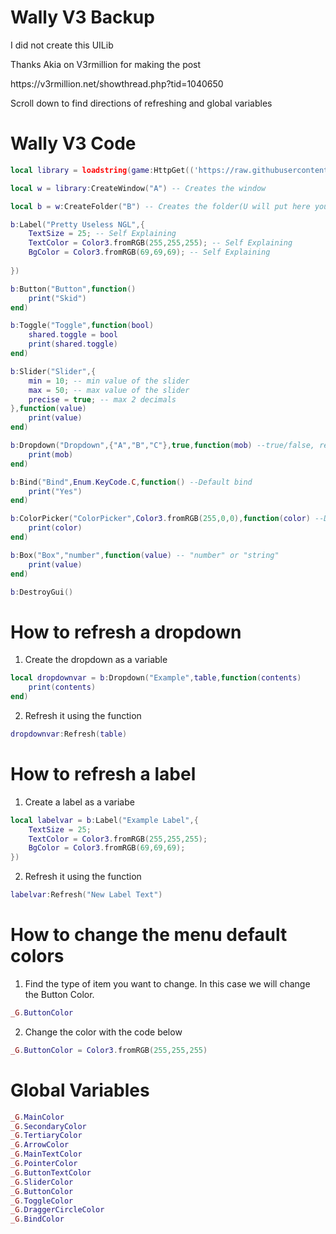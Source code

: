 # Wally V3 Backup
<p>I did not create this UILib</p>
<p>Thanks Akia on V3rmillion for making the post</p>
<p>https://v3rmillion.net/showthread.php?tid=1040650</p>
<p>Scroll down to find directions of refreshing and global variables</p>

# Wally V3 Code
```lua
local library = loadstring(game:HttpGet(('https://raw.githubusercontent.com/Stevontavius/Wally-V3-Backup/main/script/main.lua')))()

local w = library:CreateWindow("A") -- Creates the window

local b = w:CreateFolder("B") -- Creates the folder(U will put here your buttons,etc)

b:Label("Pretty Useless NGL",{
    TextSize = 25; -- Self Explaining
    TextColor = Color3.fromRGB(255,255,255); -- Self Explaining
    BgColor = Color3.fromRGB(69,69,69); -- Self Explaining
    
}) 

b:Button("Button",function()
    print("Skid")
end)

b:Toggle("Toggle",function(bool)
    shared.toggle = bool
    print(shared.toggle)
end)

b:Slider("Slider",{
    min = 10; -- min value of the slider
    max = 50; -- max value of the slider
    precise = true; -- max 2 decimals
},function(value)
    print(value)
end)

b:Dropdown("Dropdown",{"A","B","C"},true,function(mob) --true/false, replaces the current title "Dropdown" with the option that t
    print(mob)
end)

b:Bind("Bind",Enum.KeyCode.C,function() --Default bind
    print("Yes")
end)

b:ColorPicker("ColorPicker",Color3.fromRGB(255,0,0),function(color) --Default color
    print(color)
end)

b:Box("Box","number",function(value) -- "number" or "string"
    print(value)
end)

b:DestroyGui()

```
# How to refresh a dropdown

1. Create the dropdown as a variable
```lua
local dropdownvar = b:Dropdown("Example",table,function(contents)
    print(contents)
end)
```
2. Refresh it using the function
```lua
dropdownvar:Refresh(table)
```

# How to refresh a label
1. Create a label as a variabe
```lua
local labelvar = b:Label("Example Label",{
    TextSize = 25; 
    TextColor = Color3.fromRGB(255,255,255);
    BgColor = Color3.fromRGB(69,69,69);
})
```
2. Refresh it using the function
```lua
labelvar:Refresh("New Label Text")
```

# How to change the menu default colors
1. Find the type of item you want to change. In this case we will change the Button Color.
```lua
_G.ButtonColor
```
2. Change the color with the code below
```lua
_G.ButtonColor = Color3.fromRGB(255,255,255)
```

# Global Variables
```lua
_G.MainColor
_G.SecondaryColor
_G.TertiaryColor
_G.ArrowColor
_G.MainTextColor
_G.PointerColor
_G.ButtonTextColor
_G.SliderColor
_G.ButtonColor
_G.ToggleColor
_G.DraggerCircleColor
_G.BindColor
```
